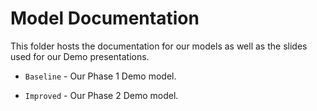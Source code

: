 # Model Documentation

This folder hosts the documentation for our models as well as the slides used for our Demo presentations.

- `Baseline` - Our Phase 1 Demo model.

- `Improved` - Our Phase 2 Demo model.
